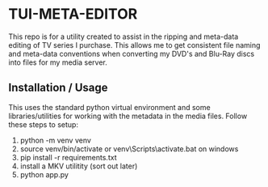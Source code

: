 # TUI-META-EDITOR
This repo is for a utility created to assist in the ripping and meta-data editing of TV series I purchase.  This allows me to get consistent file naming and meta-data conventions when converting my DVD's and Blu-Ray discs into files for my media server.  

## Installation / Usage
This uses the standard python virtual environment and some libraries/utilities for working with the metadata in the media files.  Follow these steps to setup:

1. python -m venv venv
2. source venv/bin/activate or venv\Scripts\activate.bat on windows
3. pip install -r requirements.txt
4. install a MKV utilitity (sort out later)
5. python app.py